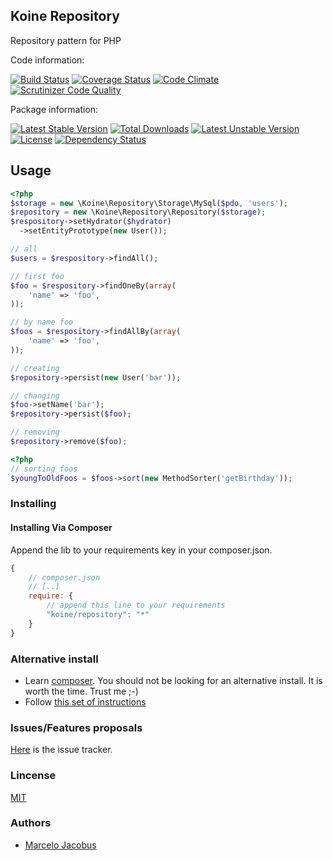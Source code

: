 Koine Repository
-----------------

Repository pattern for PHP

Code information:

[![Build Status](https://travis-ci.org/koinephp/Repository.png?branch=master)](https://travis-ci.org/koinephp/Repository)
[![Coverage Status](https://coveralls.io/repos/koinephp/Repository/badge.png)](https://coveralls.io/r/koinephp/Repository)
[![Code Climate](https://codeclimate.com/github/koinephp/Repository.png)](https://codeclimate.com/github/koinephp/Repository)
[![Scrutinizer Code Quality](https://scrutinizer-ci.com/g/koinephp/Repository/badges/quality-score.png?b=master)](https://scrutinizer-ci.com/g/koinephp/Repository/?branch=master)

Package information:

[![Latest Stable Version](https://poser.pugx.org/koine/repository/v/stable.svg)](https://packagist.org/packages/koine/repository)
[![Total Downloads](https://poser.pugx.org/koine/repository/downloads.svg)](https://packagist.org/packages/koine/repository)
[![Latest Unstable Version](https://poser.pugx.org/koine/repository/v/unstable.svg)](https://packagist.org/packages/koine/repository)
[![License](https://poser.pugx.org/koine/repository/license.svg)](https://packagist.org/packages/koine/repository)
[![Dependency Status](https://gemnasium.com/koinephp/Repository.png)](https://gemnasium.com/koinephp/Repository)

## Usage


```php
<?php
$storage = new \Koine\Repository\Storage\MySql($pdo, 'users');
$repository = new \Koine\Repository\Repository($storage);
$respository->setHydrator($hydrator)
  ->setEntityPrototype(new User());

// all
$users = $respository->findAll();

// first foo
$foo = $respository->findOneBy(array(
    'name' => 'foo',
));

// by name foo
$foos = $respository->findAllBy(array(
    'name' => 'foo',
));

// creating
$repository->persist(new User('bar'));

// changing
$foo->setName('bar');
$repository->persist($foo);

// removing
$repository->remove($foo);
```

```php
<?php
// sorting foos
$youngToOldFoos = $foos->sort(new MethodSorter('getBirthday'));
```

### Installing

#### Installing Via Composer
Append the lib to your requirements key in your composer.json.

```javascript
{
    // composer.json
    // [..]
    require: {
        // append this line to your requirements
        "koine/repository": "*"
    }
}
```

### Alternative install
- Learn [composer](https://getcomposer.org). You should not be looking for an alternative install. It is worth the time. Trust me ;-)
- Follow [this set of instructions](#installing-via-composer)

### Issues/Features proposals

[Here](https://github.com/koinephp/Repository/issues) is the issue tracker.

### Lincense
[MIT](MIT-LICENSE)

### Authors

- [Marcelo Jacobus](https://github.com/mjacobus)
